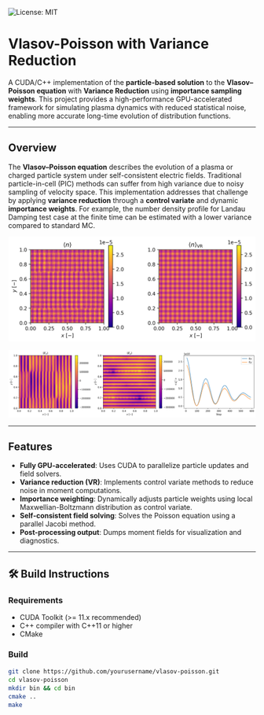 ![License: MIT](https://img.shields.io/badge/License-MIT-yellow.svg)

# Vlasov-Poisson with Variance Reduction

A CUDA/C++ implementation of the **particle-based solution** to the **Vlasov–Poisson equation** with **Variance Reduction** using **importance sampling weights**. This project provides a high-performance GPU-accelerated framework for simulating plasma dynamics with reduced statistical noise, enabling more accurate long-time evolution of distribution functions.

---

## Overview

The **Vlasov–Poisson equation** describes the evolution of a plasma or charged particle system under self-consistent electric fields. Traditional particle-in-cell (PIC) methods can suffer from high variance due to noisy sampling of velocity space. This implementation addresses that challenge by applying **variance reduction** through a **control variate** and dynamic **importance weights**. For example, the number density profile for Landau Damping test case at the finite time can be estimated with a lower variance compared to standard MC.

![Demo](examples/LandauDamping_init.png)

![Demo](examples/Damping_Ex2_Ey2.png)

---

## Features

- **Fully GPU-accelerated**: Uses CUDA to parallelize particle updates and field solvers.
- **Variance reduction (VR)**: Implements control variate methods to reduce noise in moment computations.
- **Importance weighting**: Dynamically adjusts particle weights using local Maxwellian-Boltzmann distribution as control variate.
- **Self-consistent field solving**: Solves the Poisson equation using a parallel Jacobi method.
- **Post-processing output**: Dumps moment fields for visualization and diagnostics.

---

## 🛠️ Build Instructions

### Requirements

- CUDA Toolkit (>= 11.x recommended)
- C++ compiler with C++11 or higher
- CMake

### Build

```bash
git clone https://github.com/yourusername/vlasov-poisson.git
cd vlasov-poisson
mkdir bin && cd bin
cmake ..
make
